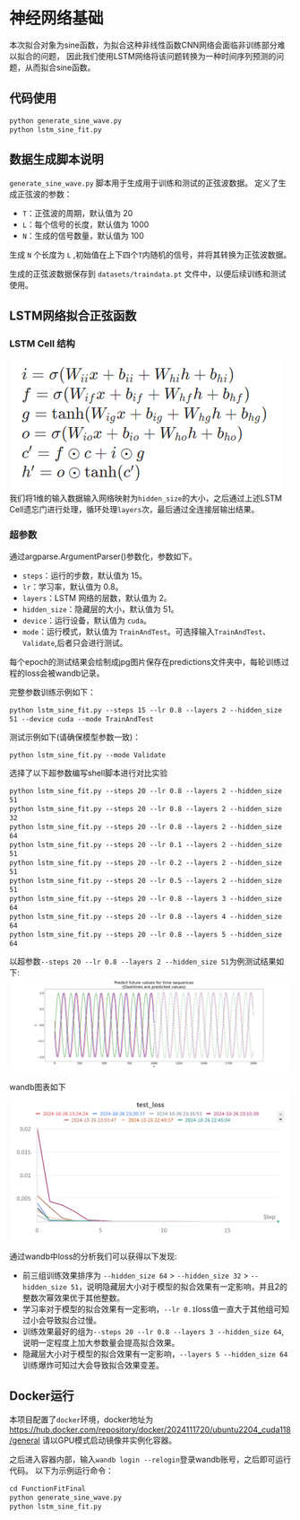 # 神经网络基础
本次拟合对象为sine函数，为拟合这种非线性函数CNN网络会面临非训练部分难以拟合的问题，
因此我们使用LSTM网络将该问题转换为一种时间序列预测的问题，从而拟合sine函数。

## 代码使用
```shell
python generate_sine_wave.py
python lstm_sine_fit.py
```


## 数据生成脚本说明

`generate_sine_wave.py` 脚本用于生成用于训练和测试的正弦波数据。
定义了生成正弦波的参数：
- `T`：正弦波的周期，默认值为 20
- `L`：每个信号的长度，默认值为 1000
- `N`：生成的信号数量，默认值为 100

生成 `N` 个长度为 `L` ,初始值在上下四个`T`内随机的信号，并将其转换为正弦波数据。

生成的正弦波数据保存到 `datasets/traindata.pt` 文件中，以便后续训练和测试使用。

## LSTM网络拟合正弦函数
### LSTM Cell 结构
![LSTM CELL](pictures/LSTM_cell.png)
我们将1维的输入数据输入网络映射为`hidden_size`的大小，之后通过上述LSTM Cell遗忘门进行处理，循环处理`layers`次，最后通过全连接层输出结果。

### 超参数
通过argparse.ArgumentParser()参数化，参数如下。
- `steps`：运行的步数，默认值为 15。
- `lr`：学习率，默认值为 0.8。
- `layers`：LSTM 网络的层数，默认值为 2。
- `hidden_size`：隐藏层的大小，默认值为 51。
- `device`：运行设备，默认值为 `cuda`。
- `mode`：运行模式，默认值为 `TrainAndTest`。可选择输入`TrainAndTest`、`Validate`,后者只会进行测试。

每个epoch的测试结果会绘制成jpg图片保存在predictions文件夹中，每轮训练过程的loss会被wandb记录。

完整参数训练示例如下：
```shell
python lstm_sine_fit.py --steps 15 --lr 0.8 --layers 2 --hidden_size 51 --device cuda --mode TrainAndTest
```
测试示例如下(请确保模型参数一致)：
```shell
python lstm_sine_fit.py --mode Validate
```

选择了以下超参数编写shell脚本进行对比实验
```shell
python lstm_sine_fit.py --steps 20 --lr 0.8 --layers 2 --hidden_size 51
python lstm_sine_fit.py --steps 20 --lr 0.8 --layers 2 --hidden_size 32
python lstm_sine_fit.py --steps 20 --lr 0.8 --layers 2 --hidden_size 64
python lstm_sine_fit.py --steps 20 --lr 0.1 --layers 2 --hidden_size 51
python lstm_sine_fit.py --steps 20 --lr 0.2 --layers 2 --hidden_size 51
python lstm_sine_fit.py --steps 20 --lr 0.5 --layers 2 --hidden_size 51
python lstm_sine_fit.py --steps 20 --lr 0.8 --layers 3 --hidden_size 64
python lstm_sine_fit.py --steps 20 --lr 0.8 --layers 4 --hidden_size 64
python lstm_sine_fit.py --steps 20 --lr 0.8 --layers 5 --hidden_size 64
```

以超参数`--steps 20 --lr 0.8 --layers 2 --hidden_size 51`为例测试结果如下:
![Example Image](pictures/predict_2layers_final.jpg)

wandb图表如下
![wandb](pictures/W&B_chat.png)

通过wandb中loss的分析我们可以获得以下发现:
- 前三组训练效果排序为 `--hidden_size 64` > `--hidden_size 32` > `--hidden_size 51`，说明隐藏层大小对于模型的拟合效果有一定影响，并且2的整数次幂效果优于其他整数。
- 学习率对于模型的拟合效果有一定影响，`--lr 0.1`loss值一直大于其他组可知过小会导致拟合过慢。
- 训练效果最好的组为`--steps 20 --lr 0.8 --layers 3 --hidden_size 64`,说明一定程度上加大参数量会提高拟合效果。
- 隐藏层大小对于模型的拟合效果有一定影响，`--layers 5 --hidden_size 64`训练爆炸可知过大会导致拟合效果变差。

## Docker运行
本项目配置了`docker`环境，docker地址为 https://hub.docker.com/repository/docker/2024111720/ubuntu2204_cuda118/general
请以GPU模式启动镜像并实例化容器。

之后进入容器内部，输入`wandb login --relogin`登录wandb账号，之后即可运行代码。
以下为示例运行命令：
```shell
cd FunctionFitFinal
python generate_sine_wave.py
python lstm_sine_fit.py
```